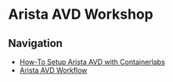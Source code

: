 # Arista AVD Workshop

## Navigation
- [How-To Setup Arista AVD with Containerlabs](./setup/su-readme.md)
- [Arista AVD Workflow](./workflow/wf-readme.md)